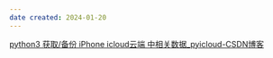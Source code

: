 ```yaml
---
date created: 2024-01-20
---
```


[python3 获取/备份 iPhone icloud云端 中相关数据_pyicloud-CSDN博客](https://blog.csdn.net/baidu_39416074/article/details/80951875)